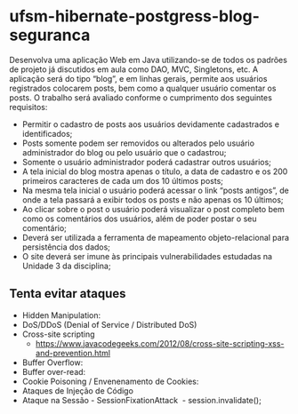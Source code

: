 # ufsm-hibernate-postgress-blog-seguranca


Desenvolva uma aplicação Web em Java utilizando-se de todos os padrões de
projeto já discutidos em aula como DAO, MVC, Singletons, etc. A aplicação será do tipo
“blog”, e em linhas gerais, permite aos usuários registrados colocarem posts, bem
como a qualquer usuário comentar os posts. O trabalho será avaliado conforme o
cumprimento dos seguintes requisitos:

- Permitir o cadastro de posts aos usuários devidamente cadastrados e
identificados;
- Posts somente podem ser removidos ou alterados pelo usuário administrador
do blog ou pelo usuário que o cadastrou;
- Somente o usuário administrador poderá cadastrar outros usuários;
- A tela inicial do blog mostra apenas o título, a data de cadastro e os 200
primeiros caracteres de cada um dos 10 últimos posts;
- Na mesma tela inicial o usuário poderá acessar o link “posts antigos”, de onde a
tela passará a exibir todos os posts e não apenas os 10 últimos;
- Ao clicar sobre o post o usuário poderá visualizar o post completo bem como os
comentários dos usuários, além de poder postar o seu comentário;
- Deverá ser utilizada a ferramenta de mapeamento objeto-relacional para
persistência dos dados;
- O site deverá ser imune às principais vulnerabilidades estudadas na Unidade 3
da disciplina; 



## Tenta evitar ataques
- Hidden Manipulation:
- DoS/DDoS (Denial of Service / Distributed DoS)
- Cross-site scripting
  - https://www.javacodegeeks.com/2012/08/cross-site-scripting-xss-and-prevention.html
- Buffer Overflow:
- Buffer over-read:
- Cookie Poisoning / Envenenamento de Cookies:
- Ataques de Injeção de Código
- Ataque na Sessão - SessionFixationAttack
  - session.invalidate(); 
